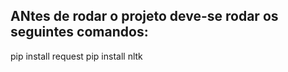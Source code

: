 ## ANtes de rodar o projeto deve-se rodar os seguintes comandos:

pip install request
pip install nltk
